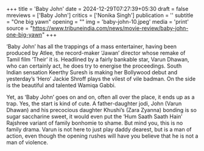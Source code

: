 +++
title = 'Baby John'
date = 2024-12-29T07:27:39+05:30
draft = false
mreviews = ['Baby John']
critics = ['Nonika Singh']
publication = ''
subtitle = "One big yawn"
opening = ""
img = 'baby-john-10.jpeg'
media = 'print'
source = "https://www.tribuneindia.com/news/movie-review/baby-john-one-big-yawn"
+++

‘Baby John’ has all the trappings of a mass entertainer, having been produced by Atlee, the record-maker ‘Jawan’ director whose remake of Tamil film ‘Their’ it is. Headlined by a fairly bankable star, Varun Dhawan, who can certainly act, he does try to energise the proceedings. South Indian sensation Keerthy Suresh is making her Bollywood debut and yesterday’s ‘Hero’ Jackie Shroff plays the vilest of vile badman. On the side is the beautiful and talented Wamiqa Gabbi.

Yet, as ‘Baby John’ goes on and on, often all over the place, it ends up as a trap. Yes, the start is kind of cute. A father-daughter jodi, John (Varun Dhawan) and his precocious daughter Khushi’s (Zara Zyanna) bonding is so sugar saccharine sweet, it would even put the ‘Hum Saath Saath Hain’ Rajshree variant of family bonhomie to shame. But mind you, this is no family drama. Varun is not here to just play daddy dearest, but is a man of action, even though the opening rushes will have you believe that he is not a man of violence.

